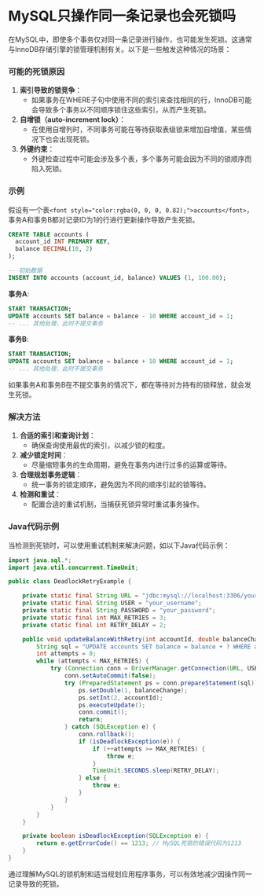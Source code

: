 # MySQL只操作同一条记录也会死锁吗

<font style="color:rgba(0, 0, 0, 0.82);">在MySQL中，即使多个事务仅对同一条记录进行操作，也可能发生死锁。这通常与InnoDB存储引擎的锁管理机制有关。以下是一些触发这种情况的场景：</font>

### <font style="color:rgba(0, 0, 0, 0.82);">可能的死锁原因</font>
1. **<font style="color:rgba(0, 0, 0, 0.82);">索引导致的锁竞争</font>**<font style="color:rgba(0, 0, 0, 0.82);">：</font>
    - <font style="color:rgba(0, 0, 0, 0.82);">如果事务在WHERE子句中使用不同的索引来查找相同的行，InnoDB可能会导致多个事务以不同顺序锁住这些索引，从而产生死锁。</font>
2. **<font style="color:rgba(0, 0, 0, 0.82);">自增锁（auto-increment lock）</font>**<font style="color:rgba(0, 0, 0, 0.82);">：</font>
    - <font style="color:rgba(0, 0, 0, 0.82);">在使用自增列时，不同事务可能在等待获取表级锁来增加自增值，某些情况下也会出现死锁。</font>
3. **<font style="color:rgba(0, 0, 0, 0.82);">外键约束</font>**<font style="color:rgba(0, 0, 0, 0.82);">：</font>
    - <font style="color:rgba(0, 0, 0, 0.82);">外键检查过程中可能会涉及多个表，多个事务可能会因为不同的锁顺序而陷入死锁。</font>

### <font style="color:rgba(0, 0, 0, 0.82);">示例</font>
<font style="color:rgba(0, 0, 0, 0.82);">假设有一个表</font>`<font style="color:rgba(0, 0, 0, 0.82);">accounts</font>`<font style="color:rgba(0, 0, 0, 0.82);">，事务A和事务B都对记录ID为1的行进行更新操作导致产生死锁。</font>

```sql
CREATE TABLE accounts (  
  account_id INT PRIMARY KEY,  
  balance DECIMAL(10, 2)  
);  

-- 初始数据  
INSERT INTO accounts (account_id, balance) VALUES (1, 100.00);
```

**<font style="color:rgba(0, 0, 0, 0.82);">事务A</font>**<font style="color:rgba(0, 0, 0, 0.82);">:</font>

```sql
START TRANSACTION;  
UPDATE accounts SET balance = balance - 10 WHERE account_id = 1;  
-- ... 其他处理，此时不提交事务
```

**<font style="color:rgba(0, 0, 0, 0.82);">事务B</font>**<font style="color:rgba(0, 0, 0, 0.82);">:</font>

```sql
START TRANSACTION;  
UPDATE accounts SET balance = balance + 10 WHERE account_id = 1;  
-- ... 其他处理，此时不提交事务
```

<font style="color:rgba(0, 0, 0, 0.82);">如果事务A和事务B在不提交事务的情况下，都在等待对方持有的锁释放，就会发生死锁。</font>

### <font style="color:rgba(0, 0, 0, 0.82);">解决方法</font>
1. **<font style="color:rgba(0, 0, 0, 0.82);">合适的索引和查询计划</font>**<font style="color:rgba(0, 0, 0, 0.82);">：</font>
    - <font style="color:rgba(0, 0, 0, 0.82);">确保查询使用最优的索引，以减少锁的粒度。</font>
2. **<font style="color:rgba(0, 0, 0, 0.82);">减少锁定时间</font>**<font style="color:rgba(0, 0, 0, 0.82);">：</font>
    - <font style="color:rgba(0, 0, 0, 0.82);">尽量缩短事务的生命周期，避免在事务内进行过多的运算或等待。</font>
3. **<font style="color:rgba(0, 0, 0, 0.82);">合理规划事务逻辑</font>**<font style="color:rgba(0, 0, 0, 0.82);">：</font>
    - <font style="color:rgba(0, 0, 0, 0.82);">统一事务的锁定顺序，避免因为不同的顺序引起的锁等待。</font>
4. **<font style="color:rgba(0, 0, 0, 0.82);">检测和重试</font>**<font style="color:rgba(0, 0, 0, 0.82);">：</font>
    - <font style="color:rgba(0, 0, 0, 0.82);">配置合适的重试机制，当捕获死锁异常时重试事务操作。</font>

### <font style="color:rgba(0, 0, 0, 0.82);">Java代码示例</font>
<font style="color:rgba(0, 0, 0, 0.82);">当检测到死锁时，可以使用重试机制来解决问题，如以下Java代码示例：</font>

```java
import java.sql.*;  
import java.util.concurrent.TimeUnit;  

public class DeadlockRetryExample {  

    private static final String URL = "jdbc:mysql://localhost:3306/your_database";  
    private static final String USER = "your_username";  
    private static final String PASSWORD = "your_password";  
    private static final int MAX_RETRIES = 3;  
    private static final int RETRY_DELAY = 2;  

    public void updateBalanceWithRetry(int accountId, double balanceChange) throws SQLException {  
        String sql = "UPDATE accounts SET balance = balance + ? WHERE account_id = ?";  
        int attempts = 0;  
        while (attempts < MAX_RETRIES) {  
            try (Connection conn = DriverManager.getConnection(URL, USER, PASSWORD)) {  
                conn.setAutoCommit(false);  
                try (PreparedStatement ps = conn.prepareStatement(sql)) {  
                    ps.setDouble(1, balanceChange);  
                    ps.setInt(2, accountId);  
                    ps.executeUpdate();  
                    conn.commit();  
                    return;  
                } catch (SQLException e) {  
                    conn.rollback();  
                    if (isDeadlockException(e)) {  
                        if (++attempts >= MAX_RETRIES) {  
                            throw e;  
                        }  
                        TimeUnit.SECONDS.sleep(RETRY_DELAY);  
                    } else {  
                        throw e;  
                    }  
                }  
            }  
        }  
    }  

    private boolean isDeadlockException(SQLException e) {  
        return e.getErrorCode() == 1213; // MySQL死锁的错误代码为1213  
    }  
}
```

<font style="color:rgba(0, 0, 0, 0.82);">通过理解MySQL的锁机制和适当规划应用程序事务，可以有效地减少因操作同一记录导致的死锁。</font>


